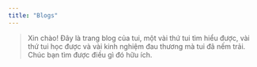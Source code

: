 ```yaml
---
title: "Blogs"
---
```

> Xin chào! Đây là trang blog của tui, một vài thứ tui tìm hiểu được, vài thứ tui học được và vài kinh nghiệm đau thương mà tui đã nếm trải. Chúc bạn tìm được điều gì đó hữu ích.
